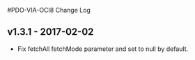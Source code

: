 #PDO-VIA-OCI8 Change Log

## v1.3.1 - 2017-02-02
- Fix fetchAll fetchMode parameter and set to null by default.

